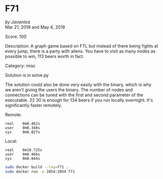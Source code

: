 # F71

*by Javantea*  
Mar 21, 2019 and May 4, 2019

Score: 100

Description:
A graph game based on FTL but instead of there being fights at every jump, there is a party with aliens. You have to visit as many nodes as possible to win, 113 beers worth in fact. 

Category: misc

Solution is in solve.py

The solution could also be done very easily with the binary, which is why we aren't giving the users the binary. The number of nodes and connections can be tuned with the first and second parameter of the executable. 22 30 is enough for 134 beers if you run locally overnight. It's significantly faster remotely.

Remote:
```
real    0m0.462s
user    0m0.340s
sys     0m0.027s
```

Local:
```
real    0m18.725s
user    0m0.466s
sys     0m0.044s
```

```bash
sudo docker build --tag=f71 .
sudo docker run -p 3954:3954 f71
```
